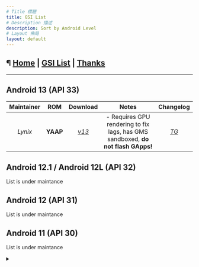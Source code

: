 ```yaml
---
# Title 標題
title: GSI List
# Description 描述
description: Sort by Android Level
# Layout 佈局
layout: default
---
```


¶ [Home](./) | [GSI List](./dl-aoslevel.md) | [Thanks](./thanks.md)
---

---

Android 13 (API 33)
---

| Maintainer<br> |       ROM       |                       Download<br>                       | Notes<br> |                    Changelog<br>                     |
| :------------------: | :-------------: | :----------------------------------------------------------: | :---------------------------------------: | :----------------------------------------------------------: |
|      *Lynix*       |   **YAAP**   | [*v13*](https://gigenet.dl.sourceforge.net/project/lynixgsiprojects/A13/YAAP/01112022/YAAP-A13-ARM64-bvN.img.xz) |   - Requires GPU rendering to fix lags, has GMS sandboxed, **do not flash GApps!**   |               [*TG*](https://t.me/android12begonia/1438)               |


Android 12.1 / Android 12L (API 32)
---
List is under maintance

Android 12 (API 31)
---
List is under maintance

Android 11 (API 30)
---
List is under maintance

<details><summary></summary>
</details>
